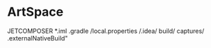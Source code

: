 # ArtSpace
JETCOMPOSER
*.iml
.gradle
/local.properties
/.idea/
build/
captures/
.externalNativeBuild" 

